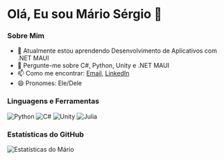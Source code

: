 # Olá, Eu sou Mário Sérgio 👋

### Sobre Mim
- 🌱 Atualmente estou aprendendo Desenvolvimento de Aplicativos com .NET MAUI
- 💬 Pergunte-me sobre C#, Python, Unity e .NET MAUI
- 📫 Como me encontrar: [Email](mariosergio190203@gmail.com), [LinkedIn](linkedin.com/in/mario-sergio-maduro-santana-031167270)
- 😄 Pronomes: Ele/Dele

### Linguagens e Ferramentas
![Python](https://img.shields.io/badge/-Python-3776AB?style=flat-square&logo=python&logoColor=white)
![C#](https://img.shields.io/badge/-C%23-239120?style=flat-square&logo=c-sharp&logoColor=white)
![Unity](https://img.shields.io/badge/Unity-100000?style=flat&logo=unity&logoColor=white)
![Julia](https://img.shields.io/badge/Julia-9558B2?style=flat&logo=julia&logoColor=white)


### Estatísticas do GitHub
![Estatísticas do Mário](https://github-readme-stats.vercel.app/api?username=Mario200212&show_icons=true&theme=radical)

